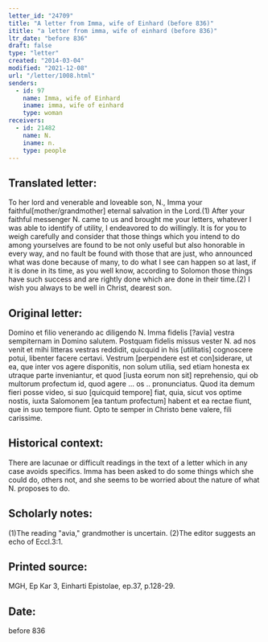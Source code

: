 ```yaml
---
letter_id: "24709"
title: "A letter from Imma, wife of Einhard (before 836)"
ititle: "a letter from imma, wife of einhard (before 836)"
ltr_date: "before 836"
draft: false
type: "letter"
created: "2014-03-04"
modified: "2021-12-08"
url: "/letter/1008.html"
senders:
  - id: 97
    name: Imma, wife of Einhard
    iname: imma, wife of einhard
    type: woman
receivers:
  - id: 21482
    name: N.
    iname: n.
    type: people
---
```

<h2> Translated letter:</h2>To her lord and venerable and loveable son, N., Imma your faithful[mother/grandmother] eternal salvation in the Lord.(1)
After your faithful messenger N. came to us and brought me your letters, whatever I was able to identify of utility, I endeavored to do willingly.  It is for you to weigh carefully and consider that those things which you intend to do among yourselves are found to be not only useful but also honorable in every way, and no fault be found with those that are just, who announced what was done because of many, to do what I see can happen so at last, if it is done in its time, as you well know, according to Solomon those things have such success and are rightly done which are done in their time.(2) I wish you always to be well in Christ, dearest son.
<h2 class="mt-4"> Original letter:</h2>Domino et filio venerando ac diligendo N. Imma fidelis [?avia] vestra sempiternam in Domino salutem.
Postquam fidelis missus vester N. ad nos venit et mihi litteras vestras reddidit, quicquid in his [utilitatis] cognoscere potui, libenter facere certavi.  Vestrum [perpendere est et con]siderare, ut ea, que inter vos agere disponitis, non solum utilia, sed etiam honesta ex utraque parte inveniantur, et quod [iusta eorum non sit] reprehensio, qui ob multorum profectum id, quod agere ... os .. pronunciatus.  Quod ita demum fieri posse video, si suo [quicquid tempore] fiat, quia, sicut vos optime nostis, iuxta Salomonem [ea tantum profectum] habent et ea rectae fiunt, que in suo tempore fiunt.  Opto te semper in Christo bene valere, fili carissime.
<h2 class="mt-4"> Historical context:</h2>There are lacunae or difficult readings in the text of a letter which in any case avoids specifics.  Imma has been asked to do some things which she could do, others not, and she seems to be worried about the nature of what N. proposes to do.
<h2 class="mt-4"> Scholarly notes:</h2>(1)The reading "avia," grandmother is uncertain.
(2)The editor suggests an echo of Eccl.3:1.
<h2 class="mt-4"> Printed source:</h2>MGH, Ep Kar 3, Einharti Epistolae, ep.37, p.128-29.
<h2 class="mt-4"> Date:</h2>before 836